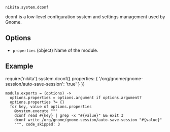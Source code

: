 
`nikita.system.dconf`

dconf is a low-level configuration system and settings management used by Gnome.

## Options

*   `properties` (object)
    Name of the module.

## Example

require('nikita').system.dconf({
  properties: {
    '/org/gnome/gnome-session/auto-save-session': 'true'
  }
})

    module.exports = (options) ->
      options.properties = options.argument if options.argument?
      options.properties ?= {}
      for key, value of options.properties
        @system.execute """
        dconf read #{key} | grep -x "#{value}" && exit 3
        dconf write /org/gnome/gnome-session/auto-save-session "#{value}"
        """, code_skipped: 3
